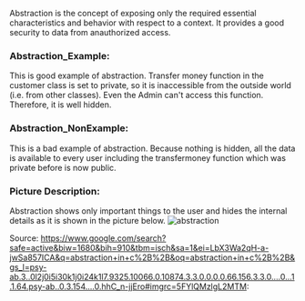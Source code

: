 
Abstraction is the concept of exposing only the required essential characteristics and behavior with respect to a context. It provides a good security to data from anauthorized access.

### Abstraction_Example:
This is good example of abstraction. Transfer money function in the customer class is set to private, so it is inaccessible from the outside world (i.e. from other classes). Even the Admin can't access this function. Therefore, it is well hidden.


### Abstraction_NonExample:
This is a bad example of abstraction. Because nothing is hidden, all the data is available to every user including the transfermoney function which was private before is now public.






### Picture Description:
Abstraction shows only important things to the user and hides the internal details as it is shown in the picture below.
![abstraction](https://user-images.githubusercontent.com/31521112/32199740-8b4f5798-bd93-11e7-9223-be2c12d61b03.png)

Source:
https://www.google.com/search?safe=active&biw=1680&bih=910&tbm=isch&sa=1&ei=LbX3Wa2qH-a-jwSa857ICA&q=abstraction+in+c%2B%2B&oq=abstraction+in+c%2B%2B&gs_l=psy-ab.3..0l2j0i5i30k1j0i24k1l7.9325.10066.0.10874.3.3.0.0.0.0.66.156.3.3.0....0...1.1.64.psy-ab..0.3.154....0.hhC_n-jjEro#imgrc=5FYlQMzlgL2MTM:
